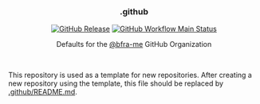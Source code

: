 <h3 align="center">
  <img alt="transparent" src="https://raw.githubusercontent.com/catppuccin/catppuccin/main/assets/misc/transparent.png" height="30" width="0px"/>
  .github
  <img alt="transparent" src="https://raw.githubusercontent.com/catppuccin/catppuccin/main/assets/misc/transparent.png" height="30" width="0px"/>
</h3>

<p align="center">
  <a href="https://github.com/bfra-me/.github/releases/latest" title="Latest Release on GitHub"><img alt="GitHub Release" src="https://img.shields.io/github/v/release/bfra-me/.github?sort=semver&style=for-the-badge&logo=github&label=release"></a>
  <a href="https://github.com/bfra-me/.github/actions?query=workflow%3Amain" title="Search GitHub Actions for Main workflow runs" ><img alt="GitHub Workflow Main Status" src="https://img.shields.io/github/actions/workflow/status/bfra-me/.github/main.yaml?branch=main&style=for-the-badge&logo=github%20actions&logoColor=white&label=main"></a>
</p>

<p align="center">
  Defaults for the <a href="https://github.com/bfra-me">@bfra-me</a> GitHub Organization
</p>

&nbsp;

This repository is used as a template for new repositories. After creating a new repository using the template, this file should be replaced by [.github/README.md](.github/README.md).
